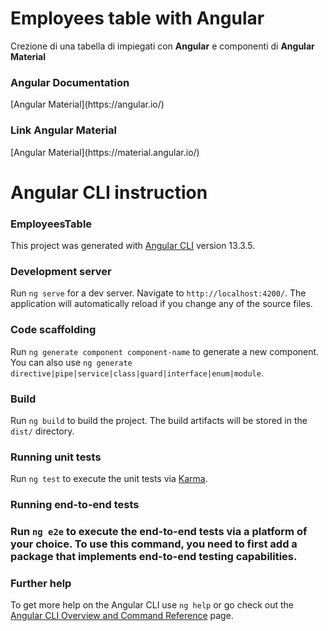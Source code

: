 
<h1>Employees table with Angular</h1>
Crezione di una tabella di impiegati con <b>Angular</b> e componenti di <b>Angular Material</b>

<h3>Angular Documentation</h3>
[Angular Material](https://angular.io/)

<h3>Link Angular Material</h3>
[Angular Material](https://material.angular.io/)


<h1>Angular CLI instruction</h1>

<h3>EmployeesTable</h3>

This project was generated with [Angular CLI](https://github.com/angular/angular-cli) version 13.3.5.

<h3>Development server</h3>

Run `ng serve` for a dev server. Navigate to `http://localhost:4200/`. The application will automatically reload if you change any of the source files.

<h3>Code scaffolding</h3>

Run `ng generate component component-name` to generate a new component. You can also use `ng generate directive|pipe|service|class|guard|interface|enum|module`.

<h3>Build</h3>

Run `ng build` to build the project. The build artifacts will be stored in the `dist/` directory.

<h3>Running unit tests</h3>

Run `ng test` to execute the unit tests via [Karma](https://karma-runner.github.io).

<h3>Running end-to-end tests<h3>

Run `ng e2e` to execute the end-to-end tests via a platform of your choice. To use this command, you need to first add a package that implements end-to-end testing capabilities.

<h3>Further help</h3>

To get more help on the Angular CLI use `ng help` or go check out the [Angular CLI Overview and Command Reference](https://angular.io/cli) page.
